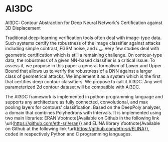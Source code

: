 # AI3DC
AI3DC: Contour Abstraction for Deep Neural Network's Certification against 3D Displacement

Traditional deep-learning verification tools often deal with image-type data. Such systems certify the robustness of the image classifier against attacks including simple contrast, FGSM noise, and $L_{\infty}$. Very few studies deal with geometric certification which is still a remaining challenge. On contour-type data, the robustness of a given NN-based classifier is a critical issue. To assess it, we propose in this paper a general formalism of Lower and Upper Bound that allows us to verify the robustness of a DNN against a larger class of geometrical attacks. We implement it as a system which is the first that certifies deep contour classifiers. We propose to call it AI3DC. Any well parameterized 2d contour dataset will be compatible with AI3DC.


The AI3DC framework is implemented in python programming language and supports any architecture as fully connected, convolutional, and max pooling layers for contours' classification. 
Based on the DeepPoly analyzer, a domain that combines Polyhedrons with Intervals. It is implemented using two main libraries: ERAN \footnote{Available on Github in the following link \url{https://github.com/eth-sri/eran}} and ELINA library \footnote{Available on Github at the following link \url{https://github.com/eth-sri/ELINA}}, coded in respectively Python and C programming languages.
